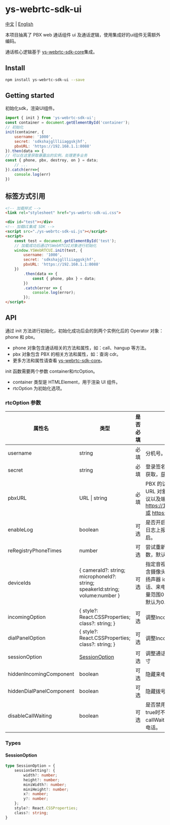 # ys-webrtc-sdk-ui

[中文](./README_zh-CN.md) | [English](./README.md) 

本项目抽离了 PBX web 通话组件 ui 及通话逻辑，使用集成好的ui组件无需额外编码。

通话核心逻辑基于 [ys-webrtc-sdk-core](https://github.com/Yeastar-PBX/ys-webrtc-sdk-core#readme)集成。

## Install

```bash
npm install ys-webrtc-sdk-ui --save
```

## Getting started

初始化sdk，渲染UI组件。
```js
import { init } from 'ys-webrtc-sdk-ui';
const container = document.getElementById('container');
// 初始化
init(container, {
    username: '1000',
    secret: 'sdkshajgllliiaggskjhf',
    pbxURL: 'https://192.168.1.1:8088'
}).then(data => {
// 可以在这里获取暴露出的实例，处理更多业务
const { phone, pbx, destroy, on } = data;
    // ...
}).catch(err=>{
    console.log(err)
})
```

## 标签方式引用

```html
<!-- 加载样式 -->
<link rel="stylesheet" href="ys-webrtc-sdk-ui.css">

<div id="test"></div>
<!-- 加载UI集成 SDK -->
<script src="./ys-webrtc-sdk-ui.js"></script>
<script>
    const test = document.getElementById('test');
    // 加载成功后通过YSWebRTCUI对象进行初始化
    window.YSWebRTCUI.init(test, {
        username: '1000',
        secret: 'sdkshajgllliiaggskjhf',
        pbxURL: 'https://192.168.1.1:8088'
    })
        .then(data => {
            const { phone, pbx } = data;
        })
        .catch(error => {
            console.log(error);
        });
</script>
```

## API

通过 init 方法进行初始化，初始化成功后会的到两个实例化后的 Operator 对象：phone 和 pbx。
- phone 对象包含通话相关的方法和属性，如：call、hangup 等方法。
- pbx 对象包含 PBX 的相关方法和属性，如：查询 cdr。
- 更多方法和属性请查看 [ys-webrtc-sdk-core](https://github.com/Yeastar-PBX/ys-webrtc-sdk-core#readme)。

init 函数需要两个参数 container和rtcOption。
- container 类型是 HTMLElement，用于渲染 UI 组件。
- rtcOption 为初始化选项。

### rtcOption 参数

| 属性名 | 类型 | 是否必填 | 说明 |
| --- | --- | --- | --- |
| username | string | 必填 | 分机号。 |
| secret | string | 必填 | 登录签名，通过 OPEN API 获取，[获取签名流程](https://github.com/Yeastar-PBX/ys-webrtc-sdk-core/docs/CreateSign.md)。 |
| pbxURL | URL \| string | 必填 | PBX 的访问地址可以为 URL 对象，地址要求包含协议以及端口如：https://192.168.1.1:8088或 https://xx.xxx.com。 |
| enableLog | boolean | 可选 | 是否开启日志输出以及错误日志上报至 PBX，默认开启。 |
| reRegistryPhoneTimes | number | 可选 | 尝试重新连接 sip 服务次数，默认无限制。 |
| deviceIds | { cameraId?: string; microphoneId?: string; speakerId:string; volume:number } | 可选 | 指定音视频输入设备 id，包含摄像头 id 、麦克风 id、扬声器 id；volume为通话、来电、拨号盘音量，音量范围0-1直接的浮点数，默认为0.6。 |
| incomingOption | { style?: React.CSSProperties; class?: string;  } | 可选 | 调整Incoming组件层级 |
| dialPanelOption | {  style?: React.CSSProperties; class?: string; } | 可选 | 调整Incoming组件层级 |
| sessionOption | [SessionOption](#session-option) | 可选 | 调整通话窗口组件位置和尺寸 |
| hiddenIncomingComponent | boolean | 可选 | 隐藏来电弹屏组件 |
| hiddenDialPanelComponent | boolean | 可选 | 隐藏拨号盘组件 |
| disableCallWaiting | boolean | 可选 | 是否禁用callWaiting，为true时不使用pbx callWaiting值且只处理单通电话。|

### Types

#### SessionOption
```ts
type SessionOption = {
    sessionSetting?: {
        width?: number;
        height?: number;
        miniWidth?: number;
        miniHeight?: number;
        x?: number;
        y?: number;
    };
    style?: React.CSSProperties;
    class?: string;
}
```

